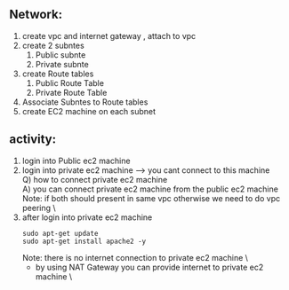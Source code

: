 ## Network: 
1. create vpc and internet gateway , attach to vpc
2. create 2 subntes 
   1. Public subnte
   2. Private subnte
3. create Route tables
    1. Public Route Table
    2. Private Route Table
4. Associate Subntes to Route tables 
5. create EC2 machine on each subnet

## activity:
 1. login into Public ec2 machine
 2. login into private ec2 machine --> you cant connect to this machine \
 Q) how to connect private ec2 machine \
   A) you can connect private ec2 machine from the public ec2 machine  \
    Note: if both should present in same vpc otherwise we need to do vpc  peering \
 3. after login into private ec2 machine
    ```
    sudo apt-get update
    sudo apt-get install apache2 -y
    ```
    Note: there is no internet connection to private ec2 machine \
    * by using NAT Gateway you can provide internet to private ec2 machine \
  